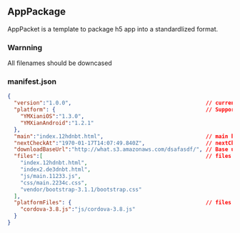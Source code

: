 AppPackage
---

AppPacket is a template to package h5 app into a standardlized format.

### Warnning

All filenames should be downcased

### manifest.json

```json
{
  "version":"1.0.0",                                          // current version
  "platform": {                                               // Supported platform version
    "YMXianiOS":"1.3.0",
    "YMXianAndroid":"1.2.1"
  },
  "main":"index.12hdnbt.html",                                // main html file
  "nextCheckAt":"1970-01-17T14:07:49.840Z",                   // nextCheckAt for better performance, 10d max
  "downloadBaseUrl":"http://what.s3.amazonaws.com/dsafasdf/", // Base url for download and sync
  "files":[                                                   // files can be downloaded from downloadBaseUrl
    "index.12hdnbt.html",
    "index2.de3dnbt.html",
    "js/main.11233.js",
    "css/main.2234c.css",
    "vendor/bootstrap-3.1.1/bootstrap.css"
  ],
  "platformFiles": {                                          // files platform should provide and auto copy to position
    "cordova-3.8.js":"js/cordova-3.8.js"
  }
}
```
